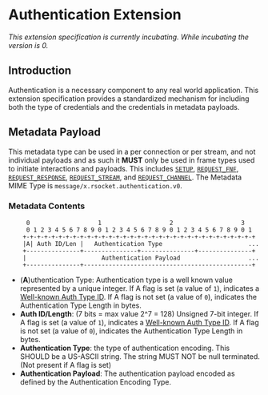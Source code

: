 # Authentication Extension

_This extension specification is currently incubating.  While incubating the version is 0._

## Introduction
Authentication is a necessary component to any real world application. This extension specification provides a standardized mechanism for including both the type of credentials and the credentials in metadata payloads.

## Metadata Payload
This metadata type can be used in a per connection or per stream, and not individual payloads and as such it **MUST** only be used in frame types used to initiate interactions and payloads.  This includes [`SETUP`][s], [`REQUEST_FNF`][rf], [`REQUEST_RESPONSE`][rr], [`REQUEST_STREAM`][rs], and [`REQUEST_CHANNEL`][rc].  The Metadata MIME Type is `message/x.rsocket.authentication.v0`.

[s]:  ../../Protocol.md#frame-setup
[rc]: ../../Protocol.md#frame-request-channel
[rf]: ../../Protocol.md#frame-fnf
[rr]: ../../Protocol.md#frame-request-response
[rs]: ../../Protocol.md#frame-request-stream


### Metadata Contents
```
     0                   1                   2                   3
     0 1 2 3 4 5 6 7 8 9 0 1 2 3 4 5 6 7 8 9 0 1 2 3 4 5 6 7 8 9 0 1
    +-+-+-+-+-+-+-+-+-+-+-+-+-+-+-+-+-+-+-+-+-+-+-+-+-+-+-+-+-+-+-+-+
    |A| Auth ID/Len |   Authentication Type                        ...
    +---------------+---------------+---------------+---------------+
    |                     Authentication Payload                   ...
    +---------------+-----------------------------------------------+
```

* (**A**)uthentication Type: Authentication type is a well known value represented by a unique integer.  If A flag is set (a value of `1`), indicates a [Well-known Auth Type ID][wk].  If A flag is not set (a value of `0`), indicates the Authentication Type Length in bytes.
* **Auth ID/Length**: (7 bits = max value 2^7 = 128) Unsigned 7-bit integer.  If A flag is set (a value of `1`), indicates a [Well-known Auth Type ID][wk].  If A flag is not set (a value of `0`), indicates the Authentication Type Length in bytes.
* **Authentication Type**: the type of authentication encoding. This SHOULD be a US-ASCII string.  The string MUST NOT be null terminated.  (Not present if A flag is set)
* **Authentication Payload**: The authentication payload encoded as defined by the Authentication Encoding Type.

[wk]: WellKnownAuthTypes.md